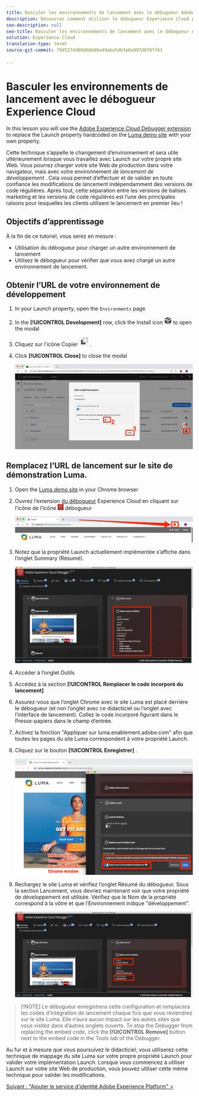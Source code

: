 ```yaml
---
title: Basculer les environnements de lancement avec le débogueur Adobe Experience Cloud
description: Découvrez comment utiliser le débogueur Experience Cloud pour charger différents codes d’intégration de lancements. Cette leçon fait partie du didacticiel Mise en oeuvre d’Experience Cloud dans les sites Web avec lancement.
seo-description: null
seo-title: Basculer les environnements de lancement avec le débogueur Adobe Experience Cloud
solution: Experience Cloud
translation-type: tm+mt
source-git-commit: 79d5274d09d66b80a49aba5db3e0a997d0f0ff61

---
```



# Basculer les environnements de lancement avec le débogueur Experience Cloud

In this lesson you will use the [Adobe Experience Cloud Debugger extension](https://chrome.google.com/webstore/detail/adobe-experience-cloud-de/ocdmogmohccmeicdhlhhgepeaijenapj) to replace the Launch property hardcoded on the [Luma demo site](https://luma.enablementadobe.com/content/luma/us/en.html) with your own property.

Cette technique s’appelle le changement d’environnement et sera utile ultérieurement lorsque vous travaillez avec Launch sur votre propre site Web. Vous pourrez charger votre site Web de production dans votre navigateur, mais avec votre environnement *de lancement de développement* . Cela vous permet d’effectuer et de valider en toute confiance les modifications de lancement indépendamment des versions de code régulières.  Après tout, cette séparation entre les versions de balises marketing et les versions de code régulières est l’une des principales raisons pour lesquelles les clients utilisent le lancement en premier lieu !

## Objectifs d’apprentissage

À la fin de ce tutoriel, vous serez en mesure :

* Utilisation du débogueur pour charger un autre environnement de lancement
* Utilisez le débogueur pour vérifier que vous avez chargé un autre environnement de lancement.

## Obtenir l’URL de votre environnement de développement

1. In your Launch property, open the `Environments` page

1. In the **[!UICONTROL Development]** row, click the Install icon ![Install icon](images/launch-installIcon.png) to open the modal

1. Cliquez sur l’icône Copier ![Copier pour copier le code incorporé dans le Presse-papiers](images/launch-copyIcon.png) .

1. Click **[!UICONTROL Close]** to close the modal

   ![Icône Installer](images/launch-copyInstallCode.png)

## Remplacez l’URL de lancement sur le site de démonstration Luma.

1. Open the [Luma demo site](https://luma.enablementadobe.com/content/luma/us/en.html) in your Chrome browser

1. Ouvrez l’extension [du débogueur](https://chrome.google.com/webstore/detail/adobe-experience-cloud-de/ocdmogmohccmeicdhlhhgepeaijenapj) Experience Cloud en cliquant sur l’icône de l’icône ![du](images/icon-debugger.png) débogueur

   ![Cliquez sur l’icône Débogueur](images/switchEnvironments-openDebugger.png)

1. Notez que la propriété Launch actuellement implémentée s’affiche dans l’onglet Summary (Résumé).

   ![Environnement de lancement affiché dans le débogueur](images/switchEnvironments-debuggerOnWeRetail-prod.png)

1. Accéder à l’onglet Outils

1. Accédez à la section **[!UICONTROL Remplacer le code incorporé du lancement]**

1. Assurez-vous que l’onglet Chrome avec le site Luma est placé derrière le débogueur (et non l’onglet avec ce didacticiel ou l’onglet avec l’interface de lancement).  Collez le code incorporé figurant dans le Presse-papiers dans le champ d’entrée.

1. Activez la fonction "Appliquer sur luma.enablement.adobe.com" afin que toutes les pages du site Luma correspondent à votre propriété Launch.

1. Cliquez sur le bouton **[!UICONTROL Enregistrer]** .

   ![Environnement de lancement affiché dans le débogueur](images/switchEnvironments-debugger-save.png)

1. Rechargez le site Luma et vérifiez l’onglet Résumé du débogueur. Sous la section Lancement, vous devriez maintenant voir que votre propriété de développement est utilisée. Vérifiez que le Nom de la propriété correspond à la vôtre et que l’Environnement indique "développement".

   ![Environnement de lancement affiché dans le débogueur](images/switchEnvironments-debuggerOnWeRetail.png)

>[!NOTE] Le débogueur enregistrera cette configuration et remplacera les codes d’intégration de lancement chaque fois que vous reviendrez sur le site Luma. Elle n’aura aucun impact sur les autres sites que vous visitez dans d’autres onglets ouverts. To stop the Debugger from replacing the embed code, click the **[!UICONTROL Remove]** button next to the embed code in the Tools tab of the Debugger.

Au fur et à mesure que vous poursuivez le didacticiel, vous utiliserez cette technique de mappage du site Luma sur votre propre propriété Launch pour valider votre implémentation Launch. Lorsque vous commencez à utiliser Launch sur votre site Web de production, vous pouvez utiliser cette même technique pour valider les modifications.

[Suivant : "Ajouter le service d’identité Adobe Experience Platform" &gt;](id-service.md)